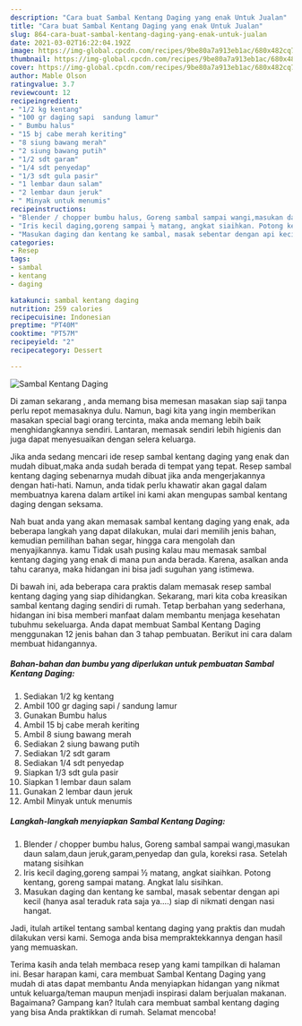 ```yaml
---
description: "Cara buat Sambal Kentang Daging yang enak Untuk Jualan"
title: "Cara buat Sambal Kentang Daging yang enak Untuk Jualan"
slug: 864-cara-buat-sambal-kentang-daging-yang-enak-untuk-jualan
date: 2021-03-02T16:22:04.192Z
image: https://img-global.cpcdn.com/recipes/9be80a7a913eb1ac/680x482cq70/sambal-kentang-daging-foto-resep-utama.jpg
thumbnail: https://img-global.cpcdn.com/recipes/9be80a7a913eb1ac/680x482cq70/sambal-kentang-daging-foto-resep-utama.jpg
cover: https://img-global.cpcdn.com/recipes/9be80a7a913eb1ac/680x482cq70/sambal-kentang-daging-foto-resep-utama.jpg
author: Mable Olson
ratingvalue: 3.7
reviewcount: 12
recipeingredient:
- "1/2 kg kentang"
- "100 gr daging sapi  sandung lamur"
- " Bumbu halus"
- "15 bj cabe merah keriting"
- "8 siung bawang merah"
- "2 siung bawang putih"
- "1/2 sdt garam"
- "1/4 sdt penyedap"
- "1/3 sdt gula pasir"
- "1 lembar daun salam"
- "2 lembar daun jeruk"
- " Minyak untuk menumis"
recipeinstructions:
- "Blender / chopper bumbu halus, Goreng sambal sampai wangi,masukan daun salam,daun jeruk,garam,penyedap dan gula, koreksi rasa. Setelah matang sisihkan"
- "Iris kecil daging,goreng sampai ½ matang, angkat siaihkan. Potong kentang, goreng sampai matang. Angkat lalu sisihkan."
- "Masukan daging dan kentang ke sambal, masak sebentar dengan api kecil (hanya asal teraduk rata saja ya....) siap di nikmati dengan nasi hangat."
categories:
- Resep
tags:
- sambal
- kentang
- daging

katakunci: sambal kentang daging 
nutrition: 259 calories
recipecuisine: Indonesian
preptime: "PT40M"
cooktime: "PT57M"
recipeyield: "2"
recipecategory: Dessert

---
```



![Sambal Kentang Daging](https://img-global.cpcdn.com/recipes/9be80a7a913eb1ac/680x482cq70/sambal-kentang-daging-foto-resep-utama.jpg)

Di zaman  sekarang , anda memang bisa memesan masakan siap saji tanpa perlu repot memasaknya dulu. Namun, bagi kita yang ingin memberikan masakan special bagi orang tercinta, maka anda memang lebih baik menghidangkannya sendiri. Lantaran, memasak sendiri lebih higienis dan juga dapat menyesuaikan dengan selera keluarga.

Jika anda sedang mencari ide resep sambal kentang daging yang enak dan mudah dibuat,maka anda sudah berada di tempat yang tepat. Resep sambal kentang daging  sebenarnya mudah dibuat jika anda mengerjakannya dengan hati-hati. Namun, anda tidak perlu khawatir akan gagal dalam membuatnya 
karena dalam artikel ini kami akan mengupas sambal kentang daging dengan seksama.  



Nah buat anda yang akan memasak sambal kentang daging yang enak, ada beberapa langkah yang dapat dilakukan, mulai dari memilih jenis bahan, kemudian pemilihan bahan segar, hingga cara mengolah dan menyajikannya. kamu Tidak usah pusing kalau mau memasak sambal kentang daging yang enak di mana pun anda berada. Karena, asalkan anda  tahu caranya, maka hidangan ini bisa jadi suguhan yang istimewa.

Di bawah ini, ada beberapa cara praktis  dalam memasak resep sambal kentang daging yang siap dihidangkan. Sekarang, mari kita coba kreasikan sambal kentang daging sendiri di rumah. Tetap berbahan yang sederhana, hidangan ini bisa memberi manfaat dalam membantu menjaga kesehatan tubuhmu sekeluarga. Anda dapat membuat Sambal Kentang Daging menggunakan 12 jenis bahan dan 3 tahap pembuatan. Berikut ini cara dalam membuat hidangannya.

<!--inarticleads1-->

##### Bahan-bahan dan bumbu yang diperlukan untuk pembuatan Sambal Kentang Daging:

1. Sediakan 1/2 kg kentang
1. Ambil 100 gr daging sapi / sandung lamur
1. Gunakan  Bumbu halus
1. Ambil 15 bj cabe merah keriting
1. Ambil 8 siung bawang merah
1. Sediakan 2 siung bawang putih
1. Sediakan 1/2 sdt garam
1. Sediakan 1/4 sdt penyedap
1. Siapkan 1/3 sdt gula pasir
1. Siapkan 1 lembar daun salam
1. Gunakan 2 lembar daun jeruk
1. Ambil  Minyak untuk menumis




<!--inarticleads2-->

##### Langkah-langkah menyiapkan Sambal Kentang Daging:

1. Blender / chopper bumbu halus, Goreng sambal sampai wangi,masukan daun salam,daun jeruk,garam,penyedap dan gula, koreksi rasa. Setelah matang sisihkan
1. Iris kecil daging,goreng sampai ½ matang, angkat siaihkan. Potong kentang, goreng sampai matang. Angkat lalu sisihkan.
1. Masukan daging dan kentang ke sambal, masak sebentar dengan api kecil (hanya asal teraduk rata saja ya....) siap di nikmati dengan nasi hangat.




Jadi, itulah artikel tentang  sambal kentang daging  yang praktis dan mudah dilakukan versi kami. Semoga anda bisa mempraktekkannya dengan hasil yang memuaskan. 

Terima kasih anda telah membaca resep yang kami tampilkan di halaman ini. Besar harapan kami, cara membuat  Sambal Kentang Daging yang mudah di atas dapat membantu Anda menyiapkan hidangan yang nikmat untuk keluarga/teman maupun menjadi inspirasi dalam berjualan makanan. Bagaimana? Gampang kan? Itulah cara membuat sambal kentang daging yang bisa Anda praktikkan di rumah. Selamat mencoba!

